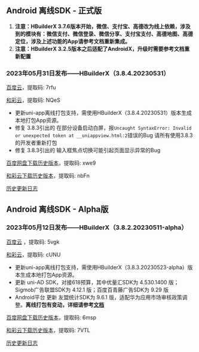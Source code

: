 ## Android 离线SDK - 正式版

1. **注意：HBuilderX 3.7.6版本开始，微信、支付宝、高德改为线上依赖，涉及到的模块有：微信支付、微信登录、微信分享、支付宝支付、高德地图、高德定位，涉及上述功能的App请参考文档重新集成。**
2. **注意：HBuilderX 3.2.5版本之后适配了AndroidX，升级时需要参考文档重新配置**

### 2023年05月31日发布——HBuilderX（3.8.4.20230531）

[百度云](https://pan.baidu.com/s/14SZ-CjlbaNtGHk3CpamgXQ)，提取码: 7rfu

[和彩云](https://caiyun.139.com/m/i?115CnrAnC03Zh)，提取码: NQeS

+ 更新uni-app离线打包支持，需使用HBuilderX（3.8.4.20230531）版本生成本地打包App资源。
+ 修复 3.8.3引出的 在部分设备启动白屏，报`Uncaught SyntaxError: Invalid or unexpected token at __uniappview.html:2`错误的Bug 请所有使用3.8.3的开发者重新打包
+ 修复 3.8.3引出的 输入框焦点切换可能引起页面显示异常的Bug

[百度网盘下载历史版本](https://pan.baidu.com/s/1qxxUqh9ifF7mfJ4T46NB4Q)，提取码: xwe9

[和彩云下载历史版本](https://caiyun.139.com/m/i?115CoV3NKJFm7)，提取码: nbFn

[历史更新日志](/AppDocs/download/historyRelease/androidRelease.md)


## Android 离线SDK - Alpha版

### 2023年05月12日发布——HBuilderX（3.8.2.20230511-alpha）

[百度云](https://pan.baidu.com/s/1NLBTW94Im_zg5R38Wiijdg) ，提取码: 5vgk

[和彩云](https://caiyun.139.com/m/i?115CeVcqseFof)，提取码: cUNU

+ 更新uni-app离线打包支持，需使用HBuilderX（3.8.3.20230523-alpha）版本生成本地打包App资源。
+ 更新 uni-AD SDK，对接618预算，其中优量汇SDK为 4.530.1400 版；Sigmob广告联盟SDK为 4.12.1 版；百度百青藤广告SDK为 9.29 版
+ Android平台 更新 友盟统计SDK为 9.6.1 版，适配华为应用市场审核政策调整。**离线打包有变动，详细请参考[文档](/AppDocs/usemodule/androidModuleConfig/statistic.md)**

[百度网盘下载历史版本](https://pan.baidu.com/s/10fne34bwxWGtDJTd4PhroA)，提取码: 6msp

[和彩云下载历史版本](https://caiyun.139.com/m/i?115CeVcmBz0c3)，提取码: 7VTL

[历史更新日志](/AppDocs/download/historyRelease/androidAlpha.md)
